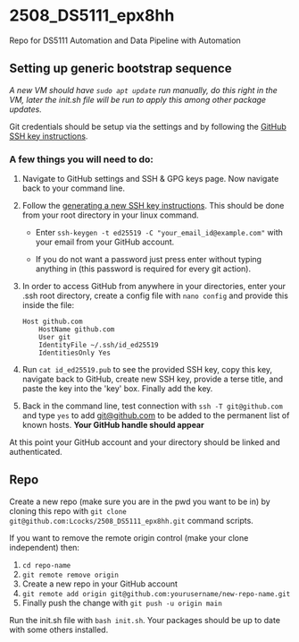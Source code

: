 # 2508_DS5111_epx8hh
Repo for DS5111 Automation and Data Pipeline with Automation

## Setting up generic bootstrap sequence

*A new VM should have `sudo apt update` run manually, do this right in the VM, later the init.sh file will be run to apply this among other package updates.*

Git credentials should be setup via the settings and by following the [GitHub SSH key instructions](https://docs.github.com/en/authentication/connecting-to-github-with-ssh/generating-a-new-ssh-key-and-adding-it-to-the-ssh-agent).

### A few things you will need to do:

1. Navigate to GitHub settings and SSH & GPG keys page. Now navigate back to your command line.

2. Follow the [generating a new SSH key instructions](https://docs.github.com/en/authentication/connecting-to-github-with-ssh/generating-a-new-ssh-key-and-adding-it-to-the-ssh-agent#generating-a-new-ssh-key). This should be done from your root directory in your linux command.
   
   - Enter `ssh-keygen -t ed25519 -C "your_email_id@example.com"` with your email from your GitHub account.
   
   - If you do not want a password just press enter without typing anything in (this password is required for every git action).

3. In order to access GitHub from anywhere in your directories, enter your .ssh root directory, create a config file with `nano config` and provide this inside the file:
   
   ```
   Host github.com
       HostName github.com
       User git
       IdentityFile ~/.ssh/id_ed25519
       IdentitiesOnly Yes
   ```

4. Run `cat id_ed25519.pub` to see the provided SSH key, copy this key, navigate back to GitHub, create new SSH key, provide a terse title, and paste the key into the 'key' box. Finally add the key.

5. Back in the command line, test connection with `ssh -T git@github.com` and type `yes` to add git@github.com to be added to the permanent list of known hosts. **Your GitHub handle should appear**

At this point your GitHub account and your directory should be linked and authenticated.

## Repo

Create a new repo (make sure you are in the pwd you want to be in) by cloning this repo with `git clone git@github.com:Lcocks/2508_DS5111_epx8hh.git` command scripts.

   If you want to remove the remote origin control (make your clone independent) then:
   1. `cd repo-name` 
   2. `git remote remove origin`
   3. Create a new repo in your GitHub account
   4. `git remote add origin git@github.com:yourusername/new-repo-name.git`
   5. Finally push the change with `git push -u origin main`

Run the init.sh file with `bash init.sh`. Your packages should be up to date with some others installed.




